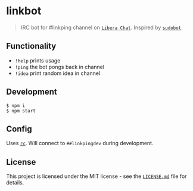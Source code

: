 # linkbot

> IRC bot for #linkping channel on [`Libera Chat`](https://libera.chat). Inspired by [`sudobot`](https://github.com/sudoroom/sudobot).

## Functionality

* `!help` prints usage
* `!ping` the bot pongs back in channel
* `!idea` print random idea in channel

## Development

```
$ npm i
$ npm start
```

## Config

Uses [`rc`](https://github.com/dominictarr/rc). Will connect to `##linkpingdev` during development.

## License

This project is licensed under the MIT license - see the [`LICENSE.md`](LICENSE.md) file for details.

